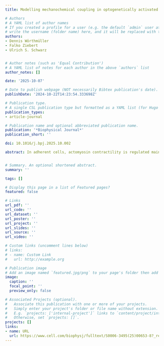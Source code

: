```yaml
---
title: Modelling mechanochemical coupling in optogenetically activated cell layers

# Authors
# A YAML list of author names
# If you created a profile for a user (e.g. the default `admin` user at `content/authors/admin/`), 
# write the username (folder name) here, and it will be replaced with their full name and linked to their profile.
authors:
- Dennis Wörthmüller
- Falko Ziebert
- Ulrich S. Schwarz


# Author notes (such as 'Equal Contribution')
# A YAML list of notes for each author in the above `authors` list
author_notes: []

date: '2025-10-07'

# Date to publish webpage (NOT necessarily Bibtex publication's date).
publishDate: '2024-10-22T14:23:54.333698Z'

# Publication type.
# A single CSL publication type but formatted as a YAML list (for Hugo requirements).
publication_types:
- article-journal

# Publication name and optional abbreviated publication name.
publication: '*Biophysical Journal*'
publication_short: ''

doi: 10.1016/j.bpj.2025.10.002

abstract: In adherent cells, actomyosin contractility is regulated mainly by the RhoA signaling pathway, which can be controlled by optogenetics. To model the mechanochemical coupling in such systems, we introduce a finite element framework based on the discontinuous Galerkin method, which allows us to treat cell doublets, chains of cells, and monolayers within the same conceptual framework. While the adherent cell layer is modeled as an actively contracting viscoelastic solid on an elastic foundation, different models are considered for the Rho pathway, starting with a simple linear chain that can be solved analytically and later including direct feedback that can be solved only numerically. Our model predicts signal propagation as a function of coupling strength and viscoelastic timescales and identifies the conditions for optimal cell responses and wave propagation. In general, it provides a systematic understanding of how biochemistry and mechanics simultaneously contribute to the communication of adherent cells.


# Summary. An optional shortened abstract.
summary: ''

tags: []

# Display this page in a list of Featured pages?
featured: false

# Links
url_pdf: ''
url_code: ''
url_dataset: ''
url_poster: ''
url_project: ''
url_slides: ''
url_source: ''
url_video: ''

# Custom links (uncomment lines below)
# links:
# - name: Custom Link
#   url: http://example.org

# Publication image
# Add an image named `featured.jpg/png` to your page's folder then add a caption below.
image:
  caption: ''
  focal_point: ''
  preview_only: false

# Associated Projects (optional).
#   Associate this publication with one or more of your projects.
#   Simply enter your project's folder or file name without extension.
#   E.g. `projects: ['internal-project']` links to `content/project/internal-project/index.md`.
#   Otherwise, set `projects: []`.
projects: []
links:
- name: URL
  url: https://www.cell.com/biophysj/fulltext/S0006-3495(25)00653-8?_returnURL=https%3A%2F%2Flinkinghub.elsevier.com%2Fretrieve%2Fpii%2FS0006349525006538%3Fshowall%3Dtrue
---
```


